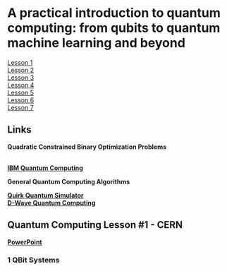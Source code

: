 <h1>A practical introduction to quantum computing: from qubits to quantum machine learning and beyond</h1>
<a href="https://indico.cern.ch/event/970903/" target="_blank">Lesson 1</a><br>
<a href="https://indico.cern.ch/event/970904/" target="_blank">Lesson 2</a><br>
<a href="https://indico.cern.ch/event/970905/" target="_blank">Lesson 3</a><br>
<a href="https://indico.cern.ch/event/970906/" target="_blank">Lesson 4</a><br>
<a href="https://indico.cern.ch/event/970907/" target="_blank">Lesson 5</a><br>  
<a href="https://indico.cern.ch/event/970908/" target="_blank">Lesson 6</a><br>
<a href="https://indico.cern.ch/event/970909/" target="_blank">Lesson 7</a>

<h2> Links </h2>  
<p><strong>Quadratic Constrained Binary Optimization Problems<strong></p><br>
<a href="http://quantum-computing.ibm.com" target="_blank">IBM Quantum Computing</a>  

<p><strong>General Quantum Computing Algorithms<strong></p>  
<a href="http://algassert.com/quirk" target="_blank">Quirk Quantum Simulator</a><br>
<a href="https://dwavesys.com/take-leap" target="_blank">D-Wave Quantum Computing</a>  

<h2>Quantum Computing Lesson #1 - CERN </h2>  
<a href="https://indico.cern.ch/event/970903/attachments/2136822/3599305/PIQC%20Lecture%201.pdf" target="_blank">PowerPoint</a>

<h3>1 QBit Systems</h3>
